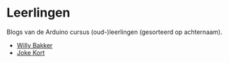 # Leerlingen

Blogs van de Arduino cursus (oud-)leerlingen (gesorteerd op achternaam).

 * [Willy Bakker](https://friesewoudloper.wordpress.com)
 * [Joke Kort](http://www.usage.nl)
